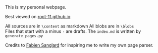 
This is my personal webpage.

Best viewed on [root-11.github.io](https://root-11.github.io/)


All sources are in `\content` as markdown
All blobs are in `\blobs`  
Files that start with a minus `-` are drafts.
The `index.md` is written by `generate_pages.py`  

Credits to [Fabien Sanglard](https://fabiensanglard.net/) for inspiring me to write my own page parser.

